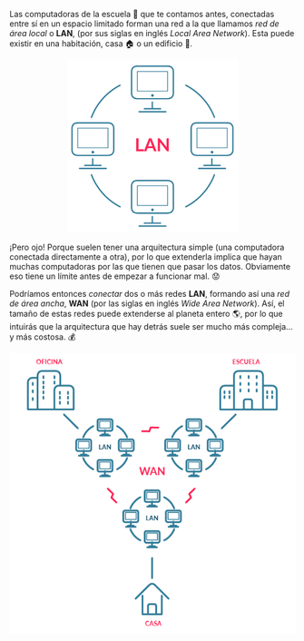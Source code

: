 Las computadoras de la escuela :school: que te contamos antes, conectadas entre sí en un espacio limitado forman una red a la que llamamos _red de área local_ o **LAN**, (por sus siglas en inglés _Local Area Network_). Esta puede existir en una habitación, casa :house: o un edificio :office:.
 
<center><img src="https://raw.githubusercontent.com/MumukiProject/mumuki-guia-text-redes-e-internet/master/images/lan-01_1520343304001.png" alt="lan-01_1520343304001.png" width="300"></center>

¡Pero ojo! Porque suelen tener una arquitectura simple (una computadora conectada directamente a otra), por lo que extenderla implica que hayan muchas computadoras por las que tienen que pasar los datos. Obviamente eso tiene un límite antes de empezar a funcionar mal. :worried:

Podríamos entonces _conectar_ dos o más redes **LAN**, formando así una _red de área ancha_, **WAN** (por las siglas en inglés _Wide Area Network_). Así, el tamaño de estas redes puede extenderse al planeta entero :earth_americas:, por lo que intuirás que la arquitectura que hay detrás suele ser mucho más compleja... y más costosa. :moneybag:

<center><img src="https://raw.githubusercontent.com/MumukiProject/mumuki-guia-text-redes-e-internet/master/images/wan-01_1520343455527.png" alt="wan-01_1520343455527.png" width="auto" height="auto"></center>

